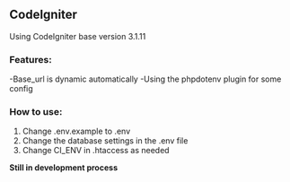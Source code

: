 ## CodeIgniter
Using CodeIgniter base version 3.1.11

### Features:
-Base_url is dynamic automatically
-Using the phpdotenv plugin for some config

### How to use:
1. Change .env.example to .env
2. Change the database settings in the .env file
3. Change CI_ENV in .htaccess as needed

**Still in development process**